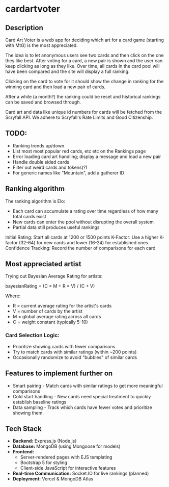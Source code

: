 # cardartvoter

## Description

Card Art Voter is a web app for deciding which art for a card game (starting with MtG) is the most appreciated.

The idea is to let anonymous users see two cards and then click on the one they like best. After voting for a card, a new pair is shown and the user can keep clicking as long as they like. Over time, all cards in the card pool will have been compared and the site will display a full ranking.

Clicking on the card to vote for it should show the change in ranking for the winning card and then load a new pair of cards.

After a while (a month?) the ranking could be reset and historical rankings can be saved and browsed through.

Card art and data like unique id numbers for cards will be fetched from the Scryfall API. We adhere to Scryfall's Rate Limits and Good Citizenship.

## TODO:

- Ranking trends up/down
- List most most popular red cards, etc etc on the Rankings page
- Error loading card art handling; display a message and load a new pair
- Handle double sided cards
- Filter out weird cards and tokens(?)
- For generic names like "Mountain", add a gatherer ID

## Ranking algorithm

The ranking algorithm is Elo:

- Each card can accumulate a rating over time regardless of how many total cards exist
- New cards can enter the pool without disrupting the overall system
- Partial data still produces useful rankings

Initial Rating: Start all cards at 1200 or 1500 points
K-Factor: Use a higher K-factor (32-64) for new cards and lower (16-24) for established ones
Confidence Tracking: Record the number of comparisons for each card

## Most appreciated artist

Trying out Bayesian Average Rating for artists:

bayesianRating = (C × M + R × V) / (C + V)

Where:

- R = current average rating for the artist's cards
- V = number of cards by the artist
- M = global average rating across all cards
- C = weight constant (typically 5-10)

### Card Selection Logic:

- Prioritize showing cards with fewer comparisons
- Try to match cards with similar ratings (within ~200 points)
- Occasionally randomize to avoid "bubbles" of similar cards

## Features to implement further on

- Smart pairing - Match cards with similar ratings to get more meaningful comparisons
- Cold start handling - New cards need special treatment to quickly establish baseline ratings
- Data sampling - Track which cards have fewer votes and prioritize showing them.

## Tech Stack

- **Backend:** Express.js (Node.js)
- **Database:** MongoDB (using Mongoose for models)
- **Frontend:**
  - Server-rendered pages with EJS templating
  - Bootstrap 5 for styling
  - Client-side JavaScript for interactive features
- **Real-time Communication:** Socket.IO for live rankings (planned)
- **Deployment:** Vercel & MongoDB Atlas
